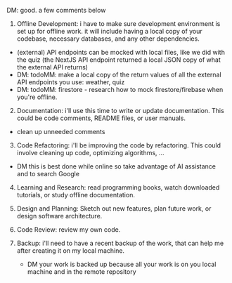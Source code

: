 DM: good. a few comments below

1. Offline Development: i have to make sure development environment is set up for offline work. it will include having a local copy of your codebase, necessary databases, and any other dependencies.
  * (external) API endpoints can be mocked with local files, like we did with the quiz (the NextJS API endpoint returned a local JSON copy of what the external API returns)
  * DM: todoMM: make a local copy of the return values of all the external API endpoints you use: weather, quiz
  * DM: todoMM: firestore - research how to mock firestore/firebase when you're offline.

2. Documentation: i'll use this time to write or update documentation. This could be code comments, README files, or user manuals.
  * clean up unneeded comments

3. Code Refactoring: i'll be improving the code by refactoring. This could involve cleaning up code, optimizing algorithms, ...
  * DM this is best done while online so take advantage of AI assistance and to search Google

4. Learning and Research: read programming books, watch downloaded tutorials, or study offline documentation.

5. Design and Planning: Sketch out new features, plan future work, or design software architecture.

6. Code Review: review my own code.

7. Backup: i'll need to have a recent backup of the work, that can help me after creating it on my local machine.
   * DM your work is backed up because all your work is on you local machine and in the remote repository
